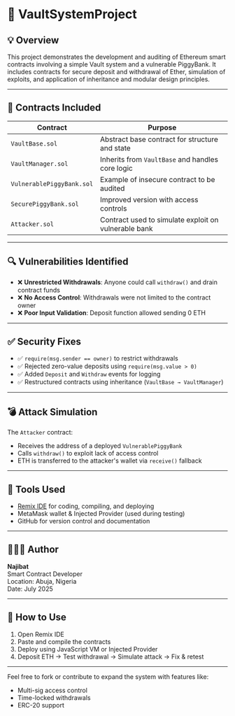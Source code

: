# 🔐 VaultSystemProject

## 💡 Overview
This project demonstrates the development and auditing of Ethereum smart contracts involving a simple Vault system and a vulnerable PiggyBank. It includes contracts for secure deposit and withdrawal of Ether, simulation of exploits, and application of inheritance and modular design principles.

---

## 📁 Contracts Included

| Contract             | Purpose                                             |
|---------------------|-----------------------------------------------------|
| `VaultBase.sol`     | Abstract base contract for structure and state      |
| `VaultManager.sol`  | Inherits from `VaultBase` and handles core logic    |
| `VulnerablePiggyBank.sol` | Example of insecure contract to be audited   |
| `SecurePiggyBank.sol`     | Improved version with access controls       |
| `Attacker.sol`      | Contract used to simulate exploit on vulnerable bank|

---

## 🔍 Vulnerabilities Identified

- ❌ **Unrestricted Withdrawals**: Anyone could call `withdraw()` and drain contract funds
- ❌ **No Access Control**: Withdrawals were not limited to the contract owner
- ❌ **Poor Input Validation**: Deposit function allowed sending 0 ETH

---

## ✅ Security Fixes

- ✅ `require(msg.sender == owner)` to restrict withdrawals
- ✅ Rejected zero-value deposits using `require(msg.value > 0)`
- ✅ Added `Deposit` and `Withdraw` events for logging
- ✅ Restructured contracts using inheritance (`VaultBase → VaultManager`)

---

## 💣 Attack Simulation

The `Attacker` contract:
- Receives the address of a deployed `VulnerablePiggyBank`
- Calls `withdraw()` to exploit lack of access control
- ETH is transferred to the attacker's wallet via `receive()` fallback

---

## 🧪 Tools Used

- [Remix IDE](https://remix.ethereum.org) for coding, compiling, and deploying
- MetaMask wallet & Injected Provider (used during testing)
- GitHub for version control and documentation

---

## 🧑🏽‍💻 Author

**Najibat**  
Smart Contract Developer  
Location: Abuja, Nigeria  
Date: July 2025

---

## 📌 How to Use

1. Open Remix IDE
2. Paste and compile the contracts
3. Deploy using JavaScript VM or Injected Provider
4. Deposit ETH → Test withdrawal → Simulate attack → Fix & retest

---

Feel free to fork or contribute to expand the system with features like:
- Multi-sig access control
- Time-locked withdrawals
- ERC-20 support

